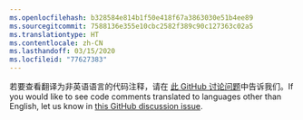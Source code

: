 ```yaml
---
ms.openlocfilehash: b328584e814b1f50e418f67a3863030e51b4ee89
ms.sourcegitcommit: 7588136e355e10cbc2582f389c90c127363c02a5
ms.translationtype: HT
ms.contentlocale: zh-CN
ms.lasthandoff: 03/15/2020
ms.locfileid: "77627383"
---
```

<span data-ttu-id="a3739-101">若要查看翻译为非英语语言的代码注释，请在 [此 GitHub 讨论问题](https://github.com/MicrosoftDocs/feedback/issues/2515)中告诉我们。</span><span class="sxs-lookup"><span data-stu-id="a3739-101">If you would like to see code comments translated to languages other than English, let us know in [this GitHub discussion issue](https://github.com/MicrosoftDocs/feedback/issues/2515).</span></span>
